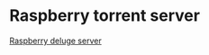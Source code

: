 # Raspberry torrent server
[Raspberry deluge server](https://www.howtogeek.com/142044/how-to-turn-a-raspberry-pi-into-an-always-on-bittorrent-box)
